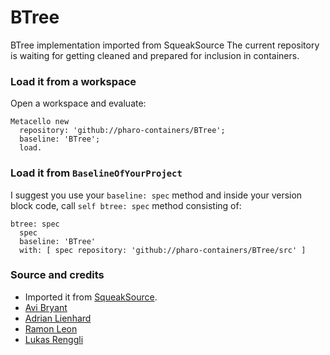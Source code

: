 # BTree
BTree implementation imported from SqueakSource
The current repository is waiting for getting cleaned and prepared for inclusion in containers. 

### Load it from a workspace
Open a workspace and evaluate:

    Metacello new
      repository: 'github://pharo-containers/BTree';
      baseline: 'BTree';
      load.

### Load it from `BaselineOfYourProject`
I suggest you use your `baseline: spec` method and inside your version block code, call `self btree: spec` method consisting of:

    btree: spec
      spec
      baseline: 'BTree'
      with: [ spec repository: 'github://pharo-containers/BTree/src' ]
### Source and credits
- Imported it from [SqueakSource](http://www.squeaksource.com/BTree/).
- [Avi Bryant](https://twitter.com/avibryant)
- [Adrian Lienhard](https://twitter.com/adrianlienhard)
- [Ramon Leon](https://twitter.com/ramon_leon)
- [Lukas Renggli](https://twitter.com/renggli)


